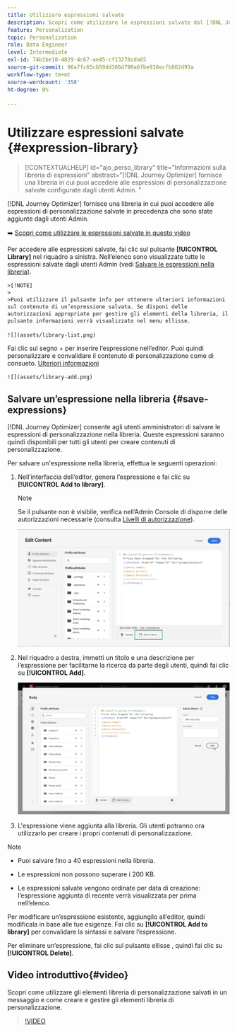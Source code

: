 ```yaml
---
title: Utilizzare espressioni salvate
description: Scopri come utilizzare le espressioni salvate dal [!DNL Journey Optimizer] libreria.
feature: Personalization
topic: Personalization
role: Data Engineer
level: Intermediate
exl-id: 74b1be18-4829-4c67-ae45-cf13278cda65
source-git-commit: 96a7fc65cb59dd366d790a6fbe938ecfb062d93a
workflow-type: tm+mt
source-wordcount: '358'
ht-degree: 0%

---
```


# Utilizzare espressioni salvate {#expression-library}

>[!CONTEXTUALHELP]
>id="ajo_perso_library"
>title="Informazioni sulla libreria di espressioni"
>abstract="[!DNL Journey Optimizer] fornisce una libreria in cui puoi accedere alle espressioni di personalizzazione salvate configurate dagli utenti Admin. "

[!DNL Journey Optimizer] fornisce una libreria in cui puoi accedere alle espressioni di personalizzazione salvate in precedenza che sono state aggiunte dagli utenti Admin.

➡️ [Scopri come utilizzare le espressioni salvate in questo video](#video-preview)

Per accedere alle espressioni salvate, fai clic sul pulsante **[!UICONTROL Library]** nel riquadro a sinistra. Nell’elenco sono visualizzate tutte le espressioni salvate dagli utenti Admin (vedi [Salvare le espressioni nella libreria](#save-expressions)).

    >[!NOTE]
    >
    >Puoi utilizzare il pulsante info per ottenere ulteriori informazioni sul contenuto di un’espressione salvata. Se disponi delle autorizzazioni appropriate per gestire gli elementi della libreria, il pulsante informazioni verrà visualizzato nel menu ellisse.
    
    ![](assets/library-list.png)

Fai clic sul segno + per inserire l’espressione nell’editor. Puoi quindi personalizzare e convalidare il contenuto di personalizzazione come di consueto. [Ulteriori informazioni](../personalization/personalization-build-expressions.md)

    ![](assets/library-add.png)

## Salvare un’espressione nella libreria {#save-expressions}

[!DNL Journey Optimizer] consente agli utenti amministratori di salvare le espressioni di personalizzazione nella libreria. Queste espressioni saranno quindi disponibili per tutti gli utenti per creare contenuti di personalizzazione.

Per salvare un&#39;espressione nella libreria, effettua le seguenti operazioni:

1. Nell’interfaccia dell’editor, genera l’espressione e fai clic su **[!UICONTROL Add to library]**.

   >[!NOTE]
   >
   >Se il pulsante non è visibile, verifica nell’Admin Console di disporre delle autorizzazioni necessarie (consulta [Livelli di autorizzazione](../administration/high-low-permissions.md)).

   ![](assets/library-save.png)

1. Nel riquadro a destra, immetti un titolo e una descrizione per l’espressione per facilitarne la ricerca da parte degli utenti, quindi fai clic su **[!UICONTROL Add]**.

   ![](assets/add-expression.png)

1. L&#39;espressione viene aggiunta alla libreria. Gli utenti potranno ora utilizzarlo per creare i propri contenuti di personalizzazione.


>[!NOTE]
>
>* Puoi salvare fino a 40 espressioni nella libreria.
>
>* Le espressioni non possono superare i 200 KB.
>
>* Le espressioni salvate vengono ordinate per data di creazione: l’espressione aggiunta di recente verrà visualizzata per prima nell’elenco.



Per modificare un’espressione esistente, aggiungilo all’editor, quindi modificala in base alle tue esigenze. Fai clic su **[!UICONTROL Add to library]** per convalidare la sintassi e salvare l’espressione.

Per eliminare un’espressione, fai clic sul pulsante ellisse , quindi fai clic su **[!UICONTROL Delete]**.

## Video introduttivo{#video}

Scopri come utilizzare gli elementi libreria di personalizzazione salvati in un messaggio e come creare e gestire gli elementi libreria di personalizzazione.

>[!VIDEO](https://video.tv.adobe.com/v/340941?quality=12)

